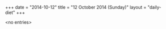 +++
date = "2014-10-12"
title = "12 October 2014 (Sunday)"
layout = "daily-diet"
+++

<p>&lt;no entries&gt;</p>